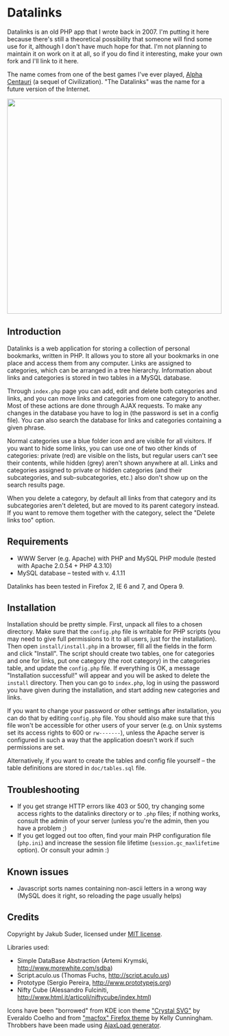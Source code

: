 # Datalinks

Datalinks is an old PHP app that I wrote back in 2007. I'm putting it here because there's still a theoretical
possibility that someone will find some use for it, although I don't have much hope for that. I'm not planning to
maintain it on work on it at all, so if you do find it interesting, make your own fork and I'll link to it here.

The name comes from one of the best games I've ever played,
[Alpha Centauri](http://en.wikipedia.org/wiki/Sid_Meier's_Alpha_Centauri) (a sequel of Civilization). "The Datalinks"
was the name for a future version of the Internet.

<a href="http://psionides.github.com/datalinks/datalinks-screenshot.png"><img src="http://psionides.github.com/datalinks/datalinks-screenshot.png" width="500"></a>

## Introduction

Datalinks is a web application for storing a collection of personal bookmarks, written in PHP. It allows you to
store all your bookmarks in one place and access them from any computer. Links are assigned to categories, which can be
arranged in a tree hierarchy. Information about links and categories is stored in two tables in a MySQL database.

Through `index.php` page you can add, edit and delete both categories and links, and you can move links and categories
from one category to another. Most of these actions are done through AJAX requests. To make any changes in the database
you have to log in (the password is set in a config file). You can also search the database for links and categories
containing a given phrase.

Normal categories use a blue folder icon and are visible for all visitors. If you want to hide some links, you can use
one of two other kinds of categories: private (red) are visible on the lists, but regular users can't see their
contents, while hidden (grey) aren't shown anywhere at all. Links and categories assigned to private or hidden
categories (and their subcategories, and sub-subcategories, etc.) also don't show up on the search results page.

When you delete a category, by default all links from that category and its subcategories aren't deleted, but are moved
to its parent category instead. If you want to remove them together with the category, select the "Delete links too"
option.


## Requirements

* WWW Server (e.g. Apache) with PHP and MySQL PHP module (tested with Apache 2.0.54 + PHP 4.3.10)
* MySQL database – tested with v. 4.1.11

Datalinks has been tested in Firefox 2, IE 6 and 7, and Opera 9.


## Installation

Installation should be pretty simple. First, unpack all files to a chosen directory. Make sure that the `config.php`
file is writable for PHP scripts (you may need to give full permissions to it to all users, just for the installation).
Then open `install/install.php` in a browser, fill all the fields in the form and click "Install". The script should
create two tables, one for categories and one for links, put one category (the root category) in the categories table,
and update the `config.php` file. If everything is OK, a message "Installation successful!" will appear and you will be
asked to delete the `install` directory. Then you can go to `index.php`, log in using the password you have given during
the installation, and start adding new categories and links.

If you want to change your password or other settings after installation, you can do that by editing `config.php` file.
You should also make sure that this file won't be accessible for other users of your server (e.g. on Unix systems set
its access rights to 600 or `rw-------`), unless the Apache server is configured in such a way that the application
doesn't work if such permissions are set.

Alternatively, if you want to create the tables and config file yourself – the table definitions are stored in
`doc/tables.sql` file.

## Troubleshooting

* If you get strange HTTP errors like 403 or 500, try changing some access rights to the datalinks directory or to
`.php` files; if nothing works, consult the admin of your server (unless you're the admin, then you have a problem ;)
* If you get logged out too often, find your main PHP configuration file (`php.ini`) and increase the session file
lifetime (`session.gc_maxlifetime` option). Or consult your admin :)


## Known issues

* Javascript sorts names containing non-ascii letters in a wrong way (MySQL does it right, so reloading the page usually
helps)

## Credits

Copyright by Jakub Suder, licensed under [MIT license](blob/master/MIT-LICENSE.txt).

Libraries used:

* Simple DataBase Abstraction (Artemi Krymski, <http://www.morewhite.com/sdba>)
* Script.aculo.us (Thomas Fuchs, <http://script.aculo.us>)
* Prototype (Sergio Pereira, <http://www.prototypejs.org>)
* Nifty Cube (Alessandro Fulciniti, <http://www.html.it/articoli/niftycube/index.html>)

Icons have been "borrowed" from KDE icon theme ["Crystal SVG"](http://everaldo.com/crystal.html) by Everaldo Coelho and
from ["macfox" Firefox theme](http://www.webether.com/macfox) by Kelly Cunningham. Throbbers have been made using
[AjaxLoad generator](http://www.ajaxload.info).
